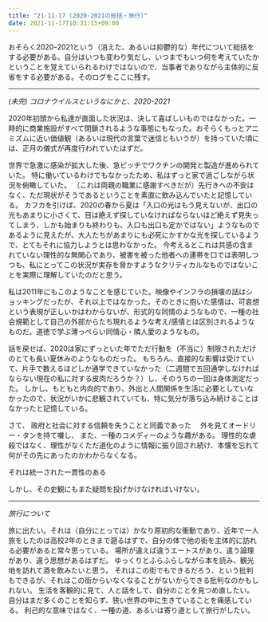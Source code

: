 ```yaml
---
title: "21-11-17 (2020-2021の総括・旅行)"
date: 2021-11-17T10:33:15+09:00
---
```

おそらく2020ｰ2021という（消えた、あるいは抑鬱的な）年代について総括をする必要がある。自分はいつも変わり気だし、いつまでもいつ何を考えていたかということを覚えていられるわけではないので、当事者でありながら主体的に反省をする必要がある。そのログをここに残す。 

---
*(未完) コロナウイルスというなにかと、2020-2021*

2020年初頭から私達が直面した状況は、決して喜ばしいものではなかった。一時的に商業施設がすべて閉鎖されるような事態にもなった。おそらくもっとアニミズムに近い価値観（あるいは現代の言葉で迷信ともいうが）を持っていた頃には、正月の儀式が再度行われていたはずだ。

世界で急激に感染が拡大した後、急ピッチでワクチンの開発と製造が進められていた。
特に働いているわけでもなかったため、私はずっと家で過ごしながら状況を俯瞰していた。
（これは両親の職業に感謝すべきだが）先行きへの不安はなく、ただ現状がそうであるということを素直に飲み込んでいたと記憶している。
カフカを引けば、2020の春から夏は「入口の光はもう見えないが、出口の光もあまりに小さくて、目は絶えず探していなければならないほど絶えず見失ってしまう、しかも始まりも終わりも、入口も出口も定かではない」ようなものであるように見えたが、大人たちがあまりにも必死にかすかな光を探しているようで、とてもそれに協力しようとは思わなかった。
今考えるとこれは共感の含まれていない理性的な無関心であり、被害を被った他者への連帯を口では表明しつつも、私にとってこの状況が実存を脅かすようなクリティカルなものではないことを実際に理解していたのだと思う。

私は2011年にもこのようなことを感じていた。映像やインフラの損壊の話はショッキングだったが、それ以上ではなかった。そのときに抱いた感情は、可哀想という表現が正しいかはわからないが、形式的な同情のようなもので、一種の社会規範として自己の外部からたち現れるような考え/感情とは区別されるようなものだ。道徳で学ぶ薄っぺらい同情心・隣人愛のようなもの。

話を戻せば、2020は家にずっといた年でただ行動を（不当に）制限されただけのとても長い夏休みのようなものだった。
もちろん、直接的な影響は受けていて、片手で数えるほどしか通学できていなかった（二週間で五回通学しなければならない現在の私に対する皮肉だろうか？）し、そのうちの一回は身体測定だった。
しかし、もともと内向的であり、外出と人間関係を生活に必要としていなかったので、状況がいかに悲観されていても、特に気分が落ち込み続けることはなかったと記憶している。

さて、 政府と社会に対する信頼を失うことと同義であった
　外を見てオードリー・タンを持て囃し、
また、一種のコメディーのような趣がある。
理性的な虐殺ではなく、理性がなくただ道化のように情報に振り回され続け、本懐を忘れて何がその先にあったのかわからなくなる。


それは統一された一貫性のある　

しかし、その史観にもまた疑問を投げかけなければいけない。

---

*旅行について*

旅に出たい。それは（自分にとっては）かなり原初的な衝動であり、近年で一人旅をしたのは高校2年のときまで遡るはずで、自分の体で他の街を主体的に訪れる必要があると常々思っている。
場所が違えば違うエートスがあり、違う論理があり、違う思想があるはずだ。
ゆっくりとふらふらしながら本を読み、観光地を訪れて酒を飲みたいと思う。
それはこの街でもできるだろう、という批判もできるが、それはこの街からいなくなることがないからできる批判なのかもしれない。
生活を客観的に見て、人と話をして、自分のことを見つめ直したい。
自分はまだ多くのことを知らず、狭い世界の中に生きていることを痛感している。
利己的な意味ではなく、一種の道、あるいは寄り道として旅行がしたい。
